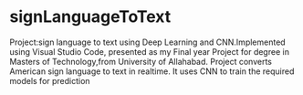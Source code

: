 # signLanguageToText
Project:sign language to text using Deep Learning and CNN.Implemented using Visual Studio Code,
presented as my Final year Project for degree in Masters of Technology,from University of Allahabad.
Project converts American sign language to text in realtime. It uses CNN to train the required models for prediction
